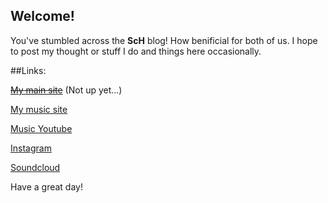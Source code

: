 ## Welcome!

You've stumbled across the **ScH** blog! How benificial for both of us. I hope to post my thought or stuff I do and things here occasionally.

##Links:

[~~My main site~~](https://sam-hildebrand.github.io) (Not up yet...)

[My music site](https://sam-hildebrand.github.io/Sam_HildebrandMusic/)

[Music Youtube](https://www.youtube.com/channel/UC7o5yXD-2vhfELrREXGvzvQ/)

[Instagram](https://www.instagram.com/sam__hildebrand/)

[Soundcloud](https://soundcloud.com/sam_hildebrandmusic)

Have a great day!
